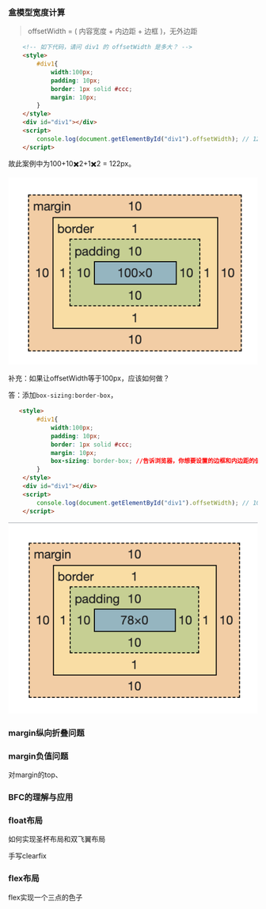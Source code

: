 ### 盒模型宽度计算

> offsetWidth = ( 内容宽度 + 内边距 + 边框 )，无外边距



```html
    <!-- 如下代码，请问 div1 的 offsetWidth 是多大？ -->
    <style>
        #div1{
            width:100px;
            padding: 10px;
            border: 1px solid #ccc;
            margin: 10px;
        }
    </style>
    <div id="div1"></div>
    <script>
        console.log(document.getElementById("div1").offsetWidth); // 122
    </script>
```

故此案例中为100+10✖️2+1✖️2 = 122px。

![css_box_width_1](https://github.com/qulingyuan/ly_q/blob/cf33cc949185f01caaf3996cb072aab38916deaf/doc/media/css_box_width_1.png)

补充：如果让offsetWidth等于100px，应该如何做？

答：添加`box-sizing:border-box`，

```html
   <style>
        #div1{
            width:100px;
            padding: 10px;
            border: 1px solid #ccc;
            margin: 10px;
            box-sizing: border-box; //告诉浏览器，你想要设置的边框和内边距的值是包含在width内的
        }
    </style>
    <div id="div1"></div>
    <script>
        console.log(document.getElementById("div1").offsetWidth); // 100
    </script>
```

![css_box_width_2](https://github.com/qulingyuan/ly_q/blob/cf33cc949185f01caaf3996cb072aab38916deaf/doc/media/css_box_width_2.png)

### margin纵向折叠问题



### margin负值问题

对margin的top、

### BFC的理解与应用



### float布局

如何实现圣杯布局和双飞翼布局

手写clearfix

### flex布局

flex实现一个三点的色子

